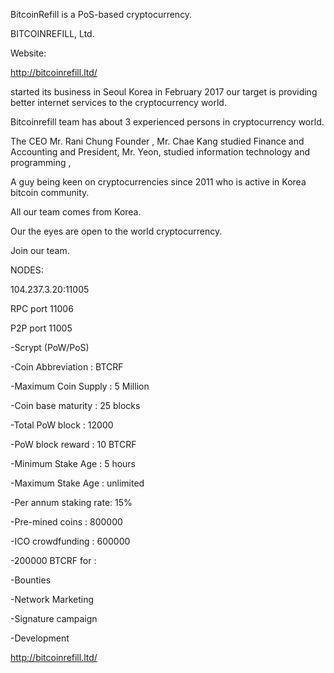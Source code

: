 BitcoinRefill is a PoS-based cryptocurrency.

BITCOINREFILL, Ltd.

Website:

http://bitcoinrefill.ltd/

started its business in Seoul Korea in February 2017 our target is providing better internet services to the cryptocurrency world. 

Bitcoinrefill team has about 3 experienced persons in cryptocurrency world. 

The CEO Mr. Rani Chung Founder , Mr. Chae Kang studied Finance and Accounting and President, Mr. Yeon, studied information technology and programming ,

A guy being keen on cryptocurrencies since 2011 who is active in Korea bitcoin community.

All our team comes from Korea.

Our the eyes are open to the world cryptocurrency.

Join our team.

NODES:

104.237.3.20:11005

RPC port	11006

P2P port	11005



-Scrypt (PoW/PoS)

-Coin Abbreviation : BTCRF

-Maximum Coin Supply : 5 Million

-Coin base maturity : 25 blocks

-Total PoW block : 12000

-PoW block reward : 10 BTCRF

-Minimum Stake Age : 5 hours

-Maximum Stake Age : unlimited

-Per annum staking rate: 15%

-Pre-mined coins : 800000

-ICO crowdfunding : 600000

-200000 BTCRF for :

-Bounties

-Network Marketing

-Signature campaign

-Development

http://bitcoinrefill.ltd/





